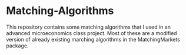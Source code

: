 # Matching-Algorithms
This repository contains some matching algorithms that I used in an advanced microeconomics class project. Most of these are a modified version of already existing marching algorithms in the MatchingMarkets package.
